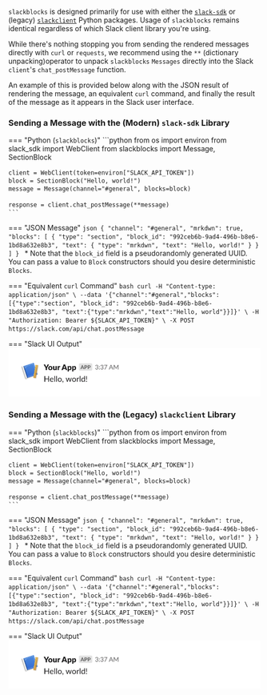 `slackblocks` is designed primarily for use with either the [`slack-sdk`](https://pypi.org/project/slack-sdk/) or (legacy) [`slackclient`](https://pypi.org/project/slackclient/) Python packages. Usage of `slackblocks` remains identical regardless of which Slack client library you're using.

While there's nothing stopping you from sending the rendered messages directly with `curl` or `requests`, we recommend using the `**` (dictionary unpacking)operator to unpack `slackblocks` `Messages` directly into the Slack `client`'s `chat_postMessage` function.

An example of this is provided below along with the JSON result of rendering the message, an equivalent `curl` command, and finally the result of the message as it appears in the Slack user interface.

### Sending a Message with the (Modern) `slack-sdk` Library
=== "Python (`slackblocks`)"
    ```python
    from os import environ
    from slack_sdk import WebClient
    from slackblocks import Message, SectionBlock


    client = WebClient(token=environ["SLACK_API_TOKEN"])
    block = SectionBlock("Hello, world!")
    message = Message(channel="#general", blocks=block)

    response = client.chat_postMessage(**message)
    ```

=== "JSON Message"
    ```json
    {
        "channel": "#general",
        "mrkdwn": true,
        "blocks": [
            {
                "type": "section",
                "block_id": "992ceb6b-9ad4-496b-b8e6-1bd8a632e8b3",
                "text": {
                    "type": "mrkdwn",
                    "text": "Hello, world!"
                }
            }
        ]
    }
    ```
    * Note that the `block_id` field is a pseudorandomly generated UUID. You can pass a value to `Block` constructors should you desire deterministic `Blocks`.

=== "Equivalent `curl` Command"
    ```bash
    curl -H "Content-type: application/json" \
    --data '{"channel":"#general","blocks":[{"type":"section", "block_id": "992ceb6b-9ad4-496b-b8e6-1bd8a632e8b3", "text":{"type":"mrkdwn","text":"Hello, world"}}]}' \
    -H "Authorization: Bearer ${SLACK_API_TOKEN}" \
    -X POST https://slack.com/api/chat.postMessage
    ```

=== "Slack UI Output"
    ![Hello World Slack Image](../img/hello_world.png)


### Sending a Message with the (Legacy) `slackclient` Library
=== "Python (`slackblocks`)"
    ```python
    from os import environ
    from slack_sdk import WebClient
    from slackblocks import Message, SectionBlock


    client = WebClient(token=environ["SLACK_API_TOKEN"])
    block = SectionBlock("Hello, world!")
    message = Message(channel="#general", blocks=block)

    response = client.chat_postMessage(**message)
    ```

=== "JSON Message"
    ```json
    {
        "channel": "#general",
        "mrkdwn": true,
        "blocks": [
            {
                "type": "section",
                "block_id": "992ceb6b-9ad4-496b-b8e6-1bd8a632e8b3",
                "text": {
                    "type": "mrkdwn",
                    "text": "Hello, world!"
                }
            }
        ]
    }
    ```
    * Note that the `block_id` field is a pseudorandomly generated UUID. You can pass a value to `Block` constructors should you desire deterministic `Blocks`.

=== "Equivalent `curl` Command"
    ```bash
    curl -H "Content-type: application/json" \
    --data '{"channel":"#general","blocks":[{"type":"section", "block_id": "992ceb6b-9ad4-496b-b8e6-1bd8a632e8b3", "text":{"type":"mrkdwn","text":"Hello, world"}}]}' \
    -H "Authorization: Bearer ${SLACK_API_TOKEN}" \
    -X POST https://slack.com/api/chat.postMessage
    ```

=== "Slack UI Output"
    ![Hello World Slack Image](../img/hello_world.png)
